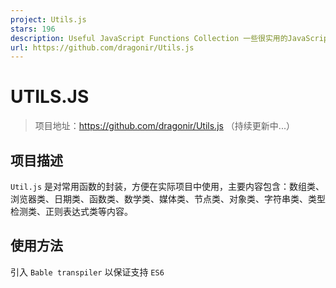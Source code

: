 ```yaml
---
project: Utils.js
stars: 196
description: Useful JavaScript Functions Collection 一些很实用的JavaScript函数封装集合
url: https://github.com/dragonir/Utils.js
---
```


UTILS.JS
========

> 项目地址：https://github.com/dragonir/Utils.js （持续更新中...）

**项目描述**
--------

`Util.js` 是对常用函数的封装，方便在实际项目中使用，主要内容包含：数组类、浏览器类、日期类、函数类、数学类、媒体类、节点类、对象类、字符串类、类型检测类、正则表达式类等内容。

**使用方法**
--------

引入 `Bable transpiler` 以保证支持 `ES6`

<script type\="javascript/text" src\="./browser.js"\></script\>

或引入压缩版

<script type\="javascript/text" src\="./browser.min.js"\></script\>

引入工具函数文件 `Utils.js`

<script type\="javascript/text" src\="./Utils.js"\></script\>

使用例子

_Example 1_: 通过调用 `isArray()` 方法来判断数值是否为数组

var arr \= \[\];
var obj \= {};
console.log(Util.isArray(arr));                   // true
console.log(Util.isArray(obj));                   // false

_Example 2_: 通过调用 `extendHex()` 方法将3位色值转换为6位色值

console.log(Util.extendHex("#03f"));              // #0033ff
console.log(Util.extendHex("05a"));               // #0055aa
console.log(Util.extendHex("#03c03c"));           // #03c03c

**项目目录**
--------

文件名

描述

Util.js

工具函数主文件

Util.min.js

工具函数压缩版

RegExp.js

正则表达式封装

RegExp.min.js

正则表达式封装压缩版

browser.js

ES6向后兼容

browser.min.js

ES6向后兼容

string-utils.js

字符串工具函数（待整合）

00\. 常用正则表达式示例-RegExp.html

正则表达式测试演示

01\. 常用工具函数示例-Util-数组类.html

数组类测试演示

02\. 常用工具函数示例-Util-浏览器类.html

浏览器类测试演示

03\. 常用工具函数示例-Util-日期类.html

日期类测试演示

04\. 常用工具函数示例-Util-函数类.html

函数类测试演示

05\. 常用工具函数示例-Util-数学类.html

数学类测试演示

06\. 常用工具函数示例-Util-媒体类.html

媒体类测试演示

07\. 常用工具函数示例-Util-节点类.html

设为首页

08\. 常用工具函数示例-Util-对象类.html

对象类测试演示

09\. 常用工具函数示例-Util-字符串.html

字符串测试演示

10\. 常用工具函数示例-Util-其他实用函数.html

其他实用函数测试演示

11\. 常用工具函数示例-Util-类型检测.html

类型检测

README.MD

项目描述文件

logo.png

项目图标

**参考资料**
--------

感谢原作者分享了大量有用的Javascript片段,我在其基础上将其封装为一个文件方便使用。

> 源项目：https://github.com/Chalarangelo/30-seconds-of-code

**内容目录**
--------

> 以下是项目具体内容以及详细注释，可通过查询找到自己需要的函数。

<a name\="table-of-contents" id\="table-of-contents"\></a\>

### **数组类**

-   `arrayMax`
-   `arrayMin`
-   `chunk`
-   `compact`
-   `countOccurrences`
-   `deepFlatten`
-   `difference`
-   `distinctValuesOfArray`
-   `dropElements`
-   `everyNth`
-   `filterNonUnique`
-   `flatten`
-   `flattenDepth`
-   `groupBy`
-   `head`
-   `initial`
-   `initializeArrayWithRange`
-   `initializeArrayWithValues`
-   `intersection`
-   `last`
-   `mapObject`
-   `nthElement`
-   `pick`
-   `pull`
-   `remove`
-   `sample`
-   `shuffle`
-   `similarity`
-   `symmetricDifference`
-   `tail`
-   `take`
-   `takeRight`
-   `union`
-   `without`
-   `zip`

### 浏览器

-   `bottomVisible`
-   `currentURL`
-   `elementIsVisibleInViewport`
-   `getScrollPosition`
-   `getURLParameters`
-   `redirect`
-   `scrollToTop`

### 时间

-   `getDaysDiffBetweenDates`
-   `JSONToDate`
-   `toEnglishDate`

### 函数

-   `chainAsync`
-   `compose`
-   `curry`
-   `functionName`
-   `pipe`
-   `promisify`
-   `runPromisesInSeries`
-   `sleep`

### 数学

-   `arrayAverage`
-   `arraySum`
-   `collatz`
-   `digitize`
-   `distance`
-   `factorial`
-   `fibonacci`
-   `gcd`
-   `hammingDistance`
-   `isDivisible`
-   `isEven`
-   `lcm`
-   `median`
-   `palindrome`
-   `percentile`
-   `powerset`
-   `randomIntegerInRange`
-   `randomNumberInRange`
-   `round`
-   `standardDeviation`

### 媒体

-   `speechSynthesis`

### 节点

-   `JSONToFile`
-   `readFileLines`

### 对象

-   `cleanObj`
-   `objectFromPairs`
-   `objectToPairs`
-   `shallowClone`
-   `truthCheckCollection`

### 字符串

-   `anagrams`
-   `capitalize`
-   `capitalizeEveryWord`
-   `escapeRegExp`
-   `fromCamelCase`
-   `reverseString`
-   `sortCharactersInString`
-   `toCamelCase`
-   `truncateString`

### 工具

-   `coalesce`
-   `coalesceFactory`
-   `extendHex`
-   `getType`
-   `hexToRGB`
-   `isArray`
-   `isBoolean`
-   `isFunction`
-   `isNumber`
-   `isString`
-   `isSymbol`
-   `RGBToHex`
-   `timeTaken`
-   `toOrdinalSuffix`
-   `UUIDGenerator`
-   `validateEmail`
-   `validateNumber`

数组
--

☝ 返回目录

### arrayMax

返回数组中的最大值。

将`Math.max()`与扩展运算符 (`...`) 结合使用以获取数组中的最大值。

const arrayMax \= arr \=> Math.max(...arr);
// arrayMax(\[10, 1, 5\]) -> 10

☝ 返回目录

### arrayMin

返回数组中的最小值。

将`Math.min()`与扩展运算符 (`...`) 结合使用以获取数组中的最小值。

const arrayMin \= arr \=> Math.min(...arr);
// arrayMin(\[10, 1, 5\]) -> 1

☝ 返回目录

### chunk

将数组块划分为指定大小的较小数组。

使用`Array.from()`创建新的数组, 这符合将生成的区块数。使用`Array.slice()`将新数组的每个元素映射到`size`长度的区块。如果原始数组不能均匀拆分, 则最终的块将包含剩余的元素。

const chunk \= (arr, size) \=>
Array.from({length: Math.ceil(arr.length / size)}, (v, i) \=> arr.slice(i \* size, i \* size + size));
// chunk(\[1,2,3,4,5\], 2) -> \[\[1,2\],\[3,4\],\[5\]\]

☝ 返回目录

### compact

从数组中移除 falsey 值。

使用`Array.filter()`筛选出 falsey 值 (`false`、`null`、`0`、`""`、`undefined`和`NaN`).

const compact \= (arr) \=> arr.filter(Boolean);
// compact(\[0, 1, false, 2, '', 3, 'a', 'e'\*23, NaN, 's', 34\]) -> \[ 1, 2, 3, 'a', 's', 34 \]

☝ 返回目录

### countOccurrences

计算数组中值的出现次数。

使用`Array.reduce()`在每次遇到数组中的特定值时递增计数器。

const countOccurrences \= (arr, value) \=> arr.reduce((a, v) \=> v \=== value ? a + 1 : a + 0, 0);
// countOccurrences(\[1,1,2,1,2,3\], 1) -> 3

☝ 返回目录

### deepFlatten

深拼合数组。

使用递归。使用`Array.concat()`与空数组 (`[]`) 和跨页运算符 (`...`) 来拼合数组。递归拼合作为数组的每个元素。

const deepFlatten \= arr \=> \[\].concat(...arr.map(v \=> Array.isArray(v) ? deepFlatten(v) : v));
// deepFlatten(\[1,\[2\],\[\[3\],4\],5\]) -> \[1,2,3,4,5\]

☝ 返回目录

### difference

返回两个数组之间的差异。

从`b`创建`Set`, 然后使用`Array.filter()` on 只保留`a` `b`中不包含的值.

const difference \= (a, b) \=> { const s \= new Set(b); return a.filter(x \=> !s.has(x)); };
// difference(\[1,2,3\], \[1,2,4\]) -> \[3\]

☝ 返回目录

### distinctValuesOfArray

返回数组的所有不同值。

使用 ES6 `Set`和`...rest`运算符丢弃所有重复的值。

const distinctValuesOfArray \= arr \=> \[...new Set(arr)\];
// distinctValuesOfArray(\[1,2,2,3,4,4,5\]) -> \[1,2,3,4,5\]

☝ 返回目录

### dropElements

移除数组中的元素, 直到传递的函数返回`true`。返回数组中的其余元素。 在数组中循环, 使用`Array.shift()`将数组的第一个元素除去, 直到函数的返回值为`true`。返回其余元素。

const dropElements \= (arr, func) \=> {
while (arr.length \> 0 && !func(arr\[0\])) arr.shift();
return arr;
};
// dropElements(\[1, 2, 3, 4\], n => n >= 3) -> \[3,4\]

☝ 返回目录

### everyNth

返回数组中的每个第 n 个元素。

使用`Array.filter()`创建一个包含给定数组的每个第 n 个元素的新数组。

const everyNth \= (arr, nth) \=> arr.filter((e, i) \=> i % nth \=== 0);
// everyNth(\[1,2,3,4,5,6\], 2) -> \[ 1, 3, 5 \]

☝ 返回目录

### filterNonUnique

筛选出数组中的非唯一值。

对于只包含唯一值的数组, 请使用`Array.filter()`。

const filterNonUnique \= arr \=> arr.filter(i \=> arr.indexOf(i) \=== arr.lastIndexOf(i));
// filterNonUnique(\[1,2,2,3,4,4,5\]) -> \[1,3,5\]

☝ 返回目录

### flatten

拼合数组。

使用`Array.reduce()`获取数组中的所有元素和`concat()`以拼合它们。

const flatten \= arr \=> arr.reduce((a, v) \=> a.concat(v), \[\]);
// flatten(\[1,\[2\],3,4\]) -> \[1,2,3,4\]

☝ 返回目录

### flattenDepth

将数组向上拼合到指定深度。

使用递归, 递减`depth`, 每层深度为1。使用`Array.reduce()`和`Array.concat()`来合并元素或数组。基本情况下, 对于等于`1`的`depth`停止递归。省略第二个元素,`depth`仅拼合到`1`的深度 (单个拼合)。

const flattenDepth \= (arr, depth \= 1) \=>
depth != 1 ? arr.reduce((a, v) \=> a.concat(Array.isArray(v) ? flattenDepth(v, depth \- 1) : v), \[\])
: arr.reduce((a, v) \=> a.concat(v), \[\]);
// flattenDepth(\[1,\[2\],\[\[\[3\],4\],5\]\], 2) -> \[1,2,\[3\],4,5\]

☝ 返回目录

### groupby

根据给定函数对数组元素进行分组。

使用`Array.map()`将数组的值映射到函数或属性名。使用`Array.reduce()`创建一个对象, 其中的键是从映射的结果生成的。

const groupBy \= (arr, func) \=>
arr.map(typeof func \=== 'function' ? func : val \=> val\[func\])
.reduce((acc, val, i) \=> { acc\[val\] \= (acc\[val\] || \[\]).concat(arr\[i\]); return acc; }, {});
// groupBy(\[6.1, 4.2, 6.3\], Math.floor) -> {4: \[4.2\], 6: \[6.1, 6.3\]}
// groupBy(\['one', 'two', 'three'\], 'length') -> {3: \['one', 'two'\], 5: \['three'\]}

☝ 返回目录

### head

返回列表的头。

使用`arr[0]`可返回传递的数组的第一个元素。

const head \= arr \=> arr\[0\];
// head(\[1,2,3\]) -> 1

☝ 返回目录

### initial

返回除最后一个数组之外的所有元素。

使用 "`arr.slice(0,-1)`" 返回数组的最后一个元素。

const initial \= arr \=> arr.slice(0, \-1);
// initial(\[1,2,3\]) -> \[1,2\]

☝ 返回目录

### initializeArrayWithRange

初始化包含指定范围内的数字的数组。

使用`Array(end-start)`创建所需长度的数组`Array.map()`以填充区域中所需的值。可以省略`start`以使用默认值`0`.

const initializeArrayWithRange \= (end, start \= 0) \=>
Array.from({ length: end \- start }).map((v, i) \=> i + start);
// initializeArrayWithRange(5) -> \[0,1,2,3,4\]

☝ 返回目录

### initializeArrayWithValues

初始化并填充具有指定值的数组。

使用`Array(n)`创建所需长度的数组,`fill(v)`以填充所需的值。可以省略`value`以使用默认值`0`.

const initializeArrayWithValues \= (n, value \= 0) \=> Array(n).fill(value);
// initializeArrayWithValues(5, 2) -> \[2,2,2,2,2\]

☝ 返回目录

### intersection

返回两个数组中存在的元素的列表。

从`b`创建`Set`, 然后使用`Array.filter()`on `a`只保留`b`中包含的值.

const intersection \= (a, b) \=> { const s \= new Set(b); return a.filter(x \=> s.has(x)); };
// intersection(\[1,2,3\], \[4,3,2\]) -> \[2,3\]

☝ 返回目录

### last

返回数组中的最后一个元素。

使用`arr.length - 1`可计算给定数组的最后一个元素的索引并返回它。

const last \= arr \=> arr\[arr.length \- 1\];
// last(\[1,2,3\]) -> 3

☝ 返回目录

### mapObject

使用函数将数组的值映射到对象, 其中键值对由原始值作为键和映射值组成。

使用匿名内部函数范围来声明未定义的内存空间, 使用闭包来存储返回值。使用新的`Array`可将该数组与函数的映射放在其数据集上, 而逗号运算符返回第二个步骤, 而不需要从一个上下文移动到另一个环境 (由于关闭和操作顺序)。

const mapObject \= (arr, fn) \=> 
(a \=> (a \= \[arr, arr.map(fn)\], a\[0\].reduce( (acc,val,ind) \=> (acc\[val\] \= a\[1\]\[ind\], acc), {}) )) ( );
/\*
const squareIt = arr => mapObject(arr, a => a\*a)
squareIt(\[1,2,3\]) // { 1: 1, 2: 4, 3: 9 }
\*/

☝ 返回目录

### nthElement

返回数组的第 n 个元素。

使用`Array.slice()`可获取包含第 n 个元素的数组。如果索引超出界限, 则返回`[]`。省略第二个参数`n`, 以获取数组的第一个元素。

const nthElement \= (arr, n\=0) \=> (n\>0? arr.slice(n,n+1) : arr.slice(n))\[0\];
// nthElement(\['a','b','c'\],1) -> 'b'
// nthElement(\['a','b','b'\],-3) -> 'a'

☝ 返回目录

### pick

从对象中选取对应于给定键的键值对。

使用`Array.reduce()`将筛选/选取的密钥转换回具有相应键值对的对象 (如果在 obj 中存在该键)。

const pick \= (obj, arr) \=>
arr.reduce((acc, curr) \=> (curr in obj && (acc\[curr\] \= obj\[curr\]), acc), {});
// pick({ 'a': 1, 'b': '2', 'c': 3 }, \['a', 'c'\]) -> { 'a': 1, 'c': 3 }

☝ 返回目录

### pull

对原始数组进行变异, 以筛选出指定的值。

使用`Array.filter()`和`Array.includes()`来拉出不需要的值。使用`Array.length = 0`可将传入的数组中的长度重置为零, 并将其设置为`Array.push()`, 以便仅使用所提取的值填充它。

const pull \= (arr, ...args) \=> {
let pulled \= arr.filter((v, i) \=> !args.includes(v));
arr.length \= 0; pulled.forEach(v \=> arr.push(v));
};
// let myArray = \['a', 'b', 'c', 'a', 'b', 'c'\];
// pull(myArray, 'a', 'c');
// console.log(myArray) -> \[ 'b', 'b' \]

☝ 返回目录

### remove

从数组中移除给定函数返回`false`的元素. 使用`Array.filter()`查找返回 truthy 值的数组元素和`Array.reduce()`以使用`Array.splice()`删除元素。使用三参数 (`func` `value, index, array`调用函数).

const remove \= (arr, func) \=>
Array.isArray(arr) ? arr.filter(func).reduce((acc, val) \=> {
arr.splice(arr.indexOf(val), 1); return acc.concat(val);
}, \[\])
: \[\];
// remove(\[1, 2, 3, 4\], n => n % 2 == 0) -> \[2, 4\]

☝ 返回目录

### sample

返回数组中的随机元素。

使用`Math.random()`生成一个随机数, 将它与`length`相乘, 并使用数学将其舍入到最接近的整数`Math.floor()`。此方法也适用于字符串。

const sample \= arr \=> arr\[Math.floor(Math.random() \* arr.length)\];
// sample(\[3, 7, 9, 11\]) -> 9

☝ 返回目录

### shuffle

随机数组值的顺序。

使用`Array.sort()`可在比较器中使用`Math.random()`重新排序元素。

const shuffle \= arr \=> arr.sort(() \=> Math.random() \- 0.5);
// shuffle(\[1,2,3\]) -> \[2,3,1\]

☝ 返回目录

### similarity

返回两个数组中都显示的元素的数组。

使用`filter()`可删除不属于`values`的值, 使用`includes()`确定.

const similarity \= (arr, values) \=> arr.filter(v \=> values.includes(v));
// similarity(\[1,2,3\], \[1,2,4\]) -> \[1,2\]

☝ 返回目录

### symmetricDifference

返回两个数组之间的对称差。

从每个数组创建一个`Set`, 然后对它们中的每一个都使用`Array.filter()`, 以便只保留其他值中不包含的数值。

const symmetricDifference \= (a, b) \=> {
const sA \= new Set(a), sB \= new Set(b);
return \[...a.filter(x \=> !sB.has(x)), ...b.filter(x \=> !sA.has(x))\];
}
// symmetricDifference(\[1,2,3\], \[1,2,4\]) -> \[3,4\]

☝ 返回目录

### tail

返回数组中的所有元素, 除第一个。

如果数组的`length`大于`1`, 则返回`arr.slice(1)`, 否则返回整个数组。

const tail \= arr \=> arr.length \> 1 ? arr.slice(1) : arr;
// tail(\[1,2,3\]) -> \[2,3\]
// tail(\[1\]) -> \[1\]

☝ 返回目录

### take

返回一个数组, 其中 n 个元素从开始处移除。

使用`Array.slice()`创建数组的切片, 其中包含从开始处取出的`n`元素。

const take \= (arr, n \= 1) \=> arr.slice(0, n);
// take(\[1, 2, 3\], 5) -> \[1, 2, 3\]
// take(\[1, 2, 3\], 0) -> \[\]

☝ 返回目录

### takeRight

返回一个数组, 其中 n 个元素从末尾移除。

使用`Array.slice()`创建数组的切片, 其中包含从末尾取出的`n`元素。

const takeRight \= (arr, n \= 1) \=> arr.slice(arr.length \- n, arr.length);
// takeRight(\[1, 2, 3\], 2) -> \[ 2, 3 \]
// takeRight(\[1, 2, 3\]) -> \[3\]

☝ 返回目录

### union

返回在两个数组中的任意一个中存在的每个元素。

创建一个`Set`, 其中包含`a`和`b`的所有值, 并将其转换为数组。

const union \= (a, b) \=> Array.from(new Set(\[...a, ...b\]));
// union(\[1,2,3\], \[4,3,2\]) -> \[1,2,3,4\]

☝ 返回目录

### without

筛选出数组中具有指定值之一的元素。

使用`Array.filter()`创建不包括的数组 (使用`!Array.includes()`) 所有给定值。

const without \= (arr, ...args) \=> arr.filter(v \=> !args.includes(v));
// without(\[2, 1, 2, 3\], 1, 2) -> \[3\]

☝ 返回目录

### zip

创建基于原始数组中的位置分组的元素数组。

使用`Math.max.apply()`获取参数中最长的数组。创建一个以该长度为返回值的数组, 并使用 map 函数创建一个分组元素的数组`Array.from()`如果参数数组的长度不同, 则在未找到任何值的情况下使用`undefined`。

const zip \= (...arrays) \=> {
const maxLength \= Math.max(...arrays.map(x \=> x.length));
return Array.from({length: maxLength}).map((\_, i) \=> {
return Array.from({length: arrays.length}, (\_, k) \=> arrays\[k\]\[i\]);
})
}
//zip(\['a', 'b'\], \[1, 2\], \[true, false\]); -> \[\['a', 1, true\], \['b', 2, false\]\]
//zip(\['a'\], \[1, 2\], \[true, false\]); -> \[\['a', 1, true\], \[undefined, 2, false\]\]

浏览器
---

☝ 返回目录

### bottomVisible

如果页的底部可见, 则返回`true`, 否则为`false`。

使用`scrollY`、`scrollHeight`和`clientHeight`来确定页面底部是否可见。

const bottomVisible \= () \=>
document.documentElement.clientHeight + window.scrollY \>= document.documentElement.scrollHeight || document.documentElement.clientHeight;
// bottomVisible() -> true

☝ 返回目录

### currentURL

返回当前 URL。

使用`window.location.href`获取当前 URL。

const currentURL \= () \=> window.location.href;
// currentUrl() -> 'https://google.com'

☝ 返回目录

### elementIsVisibleInViewport

如果指定的元素在视区中可见, 则返回`true`, 否则为`false`。

使用`Element.getBoundingClientRect()`和`window.inner(Width|Height)`值以确定给定元素在视区中是否可见。省略第二个参数以确定该元素是否完全可见, 或指定`true`以确定它是否部分可见。

const elementIsVisibleInViewport \= (el, partiallyVisible \= false) \=> {
const { top, left, bottom, right } \= el.getBoundingClientRect();
return partiallyVisible
? ((top \> 0 && top < innerHeight) || (bottom \> 0 && bottom < innerHeight)) &&
((left \> 0 && left < innerWidth) || (right \> 0 && right < innerWidth))
: top \>= 0 && left \>= 0 && bottom <= innerHeight && right <= innerWidth;
};
// e.g. 100x100 viewport and a 10x10px element at position {top: -1, left: 0, bottom: 9, right: 10}
// elementIsVisibleInViewport(el) -> false (not fully visible)
// elementIsVisibleInViewport(el, true) -> true (partially visible)

☝ 返回目录

### getScrollPosition

返回当前页的滚动位置。

如果已定义, 则使用`pageXOffset`和`pageYOffset`, 否则`scrollLeft`和`scrollTop`。可以省略`el`以使用`window`的默认值.

const getScrollPosition \= (el \= window) \=>
({x: (el.pageXOffset !== undefined) ? el.pageXOffset : el.scrollLeft,
y: (el.pageYOffset !== undefined) ? el.pageYOffset : el.scrollTop});
// getScrollPosition() -> {x: 0, y: 200}

☝ 返回目录

### getURLParameters

返回一个包含当前 URL 参数的对象。

使用`match()`与适当的正则表达式来获取所有键值对,`Array.reduce()`可将它们映射并合并到单个对象中。将`location.search`作为要应用于当前`url`的参数传递.

const getURLParameters \= url \=>
url.match(/(\[^?=&\]+)(=(\[^&\]\*))/g).reduce(
(a, v) \=> (a\[v.slice(0, v.indexOf('='))\] \= v.slice(v.indexOf('=') + 1), a), {}
);
// getURLParameters('http://url.com/page?name=Adam&surname=Smith') -> {name: 'Adam', surname: 'Smith'}

☝ 返回目录

### redirect

重定向到指定的 URL。

使用`window.location.href`或`window.location.replace()`重定向到`url`。传递第二个参数以模拟链接单击 (`true`\-默认值) 或 HTTP 重定向 (`false`).

const redirect \= (url, asLink \= true) \=>
asLink ? window.location.href \= url : window.location.replace(url);
// redirect('https://google.com')

☝ 返回目录

### scrollToTop

平滑滚动到页面顶部。

使用`document.documentElement.scrollTop`或`document.body.scrollTop`从顶部获取距离。从顶部的距离的一小部分滚动。使用`window.requestAnimationFrame()`对滚动进行动画处理。

const scrollToTop \= () \=> {
const c \= document.documentElement.scrollTop || document.body.scrollTop;
if (c \> 0) {
window.requestAnimationFrame(scrollToTop);
window.scrollTo(0, c \- c / 8);
}
};
// scrollToTop()

日期
--

☝ 返回目录

### getDaysDiffBetweenDates

返回两个日期之间的差异 (以天为值)。

计算`Date`对象之间的差异 (以天为)。

const getDaysDiffBetweenDates \= (dateInitial, dateFinal) \=> (dateFinal \- dateInitial) / (1000 \* 3600 \* 24);
// getDaysDiffBetweenDates(new Date("2017-12-13"), new Date("2017-12-22")) -> 9

☝ 返回目录

### JSONToDate

将 JSON 对象转换为日期。

使用`Date()`, 将 JSON 格式的日期转换为可读格式 (`dd/mm/yyyy`日)).

const JSONToDate \= arr \=> {
const dt \= new Date(parseInt(arr.toString().substr(6)));
return \`${ dt.getDate() }/${ dt.getMonth() + 1 }/${ dt.getFullYear() }\`
};
// JSONToDate(/Date(1489525200000)/) -> "14/3/2017"

☝ 返回目录

### toEnglishDate

将日期从美国格式转换为英文格式。

使用`Date.toISOString()`、`split('T')`和`replace()`将日期从美式格式转换为英文格式。如果传递的时间不能转换为日期, 则抛出错误。

const toEnglishDate  \= (time) \=>
{try{return new Date(time).toISOString().split('T')\[0\].replace(/\-/g, '/')}catch(e){return}};
// toEnglishDate('09/21/2010') -> '21/09/2010'

函数类
---

☝ 返回目录

### chainAsync

链异步函数。

循环遍历包含异步事件的函数数组, 当每个异步事件完成时调用`next`。

const chainAsync \= fns \=> { let curr \= 0; const next \= () \=> fns\[curr++\](next); next(); };
/\*
chainAsync(\[
  next => { console.log('0 seconds'); setTimeout(next, 1000); },
  next => { console.log('1 second');  setTimeout(next, 1000); },
  next => { console.log('2 seconds'); }
\])
\*/

☝ 返回目录

### compose

执行从右向左的函数组合。

使用`Array.reduce()`执行从右向左的函数组合。最后一个 (最右边) 的函数可以接受一个或多个参数;其余的函数必须是一元的。

const compose \= (...fns) \=> fns.reduce((f, g) \=> (...args) \=> f(g(...args)));
/\*
const add5 = x => x + 5
const multiply = (x, y) => x \* y
const multiplyAndAdd5 = compose(add5, multiply)
multiplyAndAdd5(5, 2) -> 15
\*/

☝ 返回目录

### curry

Curries a function.

使用递归。如果提供的参数 (变量) 的数量足够, 请调用传递的函数`args` `f`。否则, 返回需要其余参数的扩充函数`f`。如果你想咖喱一个函数, 接受可变数目的参数 (如`Math.min()`), 可以选择将参数的个数传递到第二个参数`arity`(可变函数).

const curry \= (fn, arity \= fn.length, ...args) \=>
arity <= args.length
? fn(...args)
: curry.bind(null, fn, arity, ...args);
// curry(Math.pow)(2)(10) -> 1024
// curry(Math.min, 3)(10)(50)(2) -> 2

☝ 返回目录

### functionName

记录函数的名称。

使用`console.debug()`和传递的方法的`name`属性将方法的名称记录到控制台的`debug`通道中。

const functionName \= fn \=> (console.debug(fn.name), fn);
// functionName(Math.max) -> max (logged in debug channel of console)

☝ 返回目录

### pipe

执行从左向右的函数组合。

使用`Array.reduce()`与扩展运算符 (`...`) 执行从左向右的函数组合。第一个 (最左边的) 函数可以接受一个或多个参数;其余的函数必须是一元的。

const pipeFunctions \= (...fns) \=> fns.reduce((f, g) \=> (...args) \=> g(f(...args)));
/\*
const add5 = x => x + 5
const multiply = (x, y) => x \* y
const multiplyAndAdd5 = pipeFunctions(multiply, add5)
multiplyAndAdd5(5, 2) -> 15
\*/

☝ 返回目录

### promisify

转换异步函数以返回一个承诺。

使用讨好返回一个返回调用原始函数的`Promise`的函数。使用`...rest`运算符传入所有参数。 _在节点 8 + 中, 可以使用 `util.promisify`_

const promisify \= func \=>
(...args) \=>
new Promise((resolve, reject) \=>
func(...args, (err, result) \=>
err ? reject(err) : resolve(result))
);
// const delay = promisify((d, cb) => setTimeout(cb, d))
// delay(2000).then(() => console.log('Hi!')) -> Promise resolves after 2s

☝ 返回目录

### runPromisesInSeries

运行一系列的承诺系列。

使用`Array.reduce()`创建一个承诺链, 每个承诺在解决时返回下一个承诺。

const runPromisesInSeries \= ps \=> ps.reduce((p, next) \=> p.then(next), Promise.resolve());
// const delay = (d) => new Promise(r => setTimeout(r, d))
// runPromisesInSeries(\[() => delay(1000), () => delay(2000)\]) -> executes each promise sequentially, taking a total of 3 seconds to complete

☝ 返回目录

### sleep

延迟异步函数的执行。

延迟执行`async`函数的一部分, 将其放入休眠状态, 返回`Promise`.

const sleep \= ms \=> new Promise(resolve \=> setTimeout(resolve, ms));
/\*
async function sleepyWork() {
  console.log('I\\'m going to sleep for 1 second.');
  await sleep(1000);
  console.log('I woke up after 1 second.');
}
\*/

数学
--

☝ 返回目录

### arrayAverage

返回数字数组的平均值。

使用`Array.reduce()`将每个值添加到累加器中, 并以`0`的值初始化, 除以数组的`length`。

const arrayAverage \= arr \=> arr.reduce((acc, val) \=> acc + val, 0) / arr.length;
// arrayAverage(\[1,2,3\]) -> 2

☝ 返回目录

### arraySum

返回一个数字数组的总和。

使用`Array.reduce()`将每个值添加到累加器中, 并以`0`值初始化.

const arraySum \= arr \=> arr.reduce((acc, val) \=> acc + val, 0);
// arraySum(\[1,2,3,4\]) -> 10

☝ 返回目录

### collatz

应用 Collatz 算法。

如果`n`是偶数, 则返回`n/2`。否则返回`3n+1`.

const collatz \= n \=> (n % 2 \== 0) ? (n / 2) : (3 \* n + 1);
// collatz(8) --> 4
// collatz(5) --> 16

☝ 返回目录

### collatz

将数字转换为数字数组。

将数字转换为字符串, 在 ES6 (`[...string]`) 中使用扩展运算符生成数组。使用`Array.map()`和`parseInt()`将每个值转换为整数。

const digitize \= n \=> \[...''+n\].map(i \=> parseInt(i));
// digitize(2334) -> \[2, 3, 3, 4\]

☝ 返回目录

### digitize

返回两点之间的距离。

使用`Math.hypot()`计算两个点之间的欧氏距离。

const distance \= (x0, y0, x1, y1) \=> Math.hypot(x1 \- x0, y1 \- y0);
// distance(1,1, 2,3) -> 2.23606797749979

☝ 返回目录

### distance

计算数字的阶乘。

使用递归。如果`n`小于或等于`1`, 则返回`1`。否则, 返回`n`的乘积和`n - 1`的阶乘。如果`n`为负数, 则引发异常。

const factorial \= n \=>
n < 0 ? (() \=> { throw new TypeError('Negative numbers are not allowed!') })()
: n <= 1 ? 1 : n \* factorial(n \- 1);
// factorial(6) -> 720

☝ 返回目录

### fibonacci

生成一个数组, 包含斐波那契数列, 直到第 n 个项。

创建一个指定长度的空数组, 初始化前两个值 (`0`和`1`)。使用`Array.reduce()`可将值添加到数组中, 方法是使用前两个值的总和, 但前两个数值除外。

const fibonacci \= n \=>
Array(n).fill(0).reduce((acc, val, i) \=> acc.concat(i \> 1 ? acc\[i \- 1\] + acc\[i \- 2\] : i), \[\]);
// fibonacci(5) -> \[0,1,1,2,3\]

☝ 返回目录

### gcd

计算两个数字之间最大的公共除数。

使用递归。基本情况是当`y`等于`0`时。在这种情况下, 返回`x`。否则, 返回`y`的 GCD 和除法的其余部分`x/y`.

const gcd \= (x, y) \=> !y ? x : gcd(y, x % y);
// gcd (8, 36) -> 4

☝ 返回目录

### hammingDistance

计算两个值之间的汉明距离。

使用 XOR 运算符 (`^`) 可查找两个数字之间的位差, 使用`toString(2)`转换为二进制字符串。使用`match(/1/g)`计算并返回字符串中`1`的数目。.

const hammingDistance \= (num1, num2) \=>
((num1 ^ num2).toString(2).match(/1/g) || '').length;
// hammingDistance(2,3) -> 1

☝ 返回目录

### isDivisible

检查第一个数值参数是否可被另一个数字变量整除。

使用模数运算符 (`%`) 检查余数是否等于`0`.

const isDivisible \= (dividend, divisor) \=> dividend % divisor \=== 0;
// isDivisible(6,3) -> true

☝ 返回目录

### iseven

如果给定的数字为偶数, 则返回`true`, 否则为`false`。

检查一个数字是奇数还是使用模数 (`%`) 运算符。如果数字为偶数, 则返回`true`, 如果数字为奇数, 则为`false`。

const isEven \= num \=> num % 2 \=== 0;
// isEven(3) -> false

☝ 返回目录

### lcm

返回两个数字中最不常见的倍数。

使用最大的公共除数 (GCD) 公式和`Math.abs()`来确定最不常见的倍数。GCD 公式使用递归。

const lcm \= (x,y) \=> {
const gcd \= (x, y) \=> !y ? x : gcd(y, x % y);
return Math.abs(x\*y)/(gcd(x,y));
};
// lcm(12,7) -> 84

☝ 返回目录

### median

返回数字数组的中间值。

找到数组的中间, 使用`Array.sort()`来对值进行排序。如果`length`为奇数, 则返回中点的数字, 否则为两个中间数的平均值。

const median \= arr \=> {
const mid \= Math.floor(arr.length / 2), nums \= arr.sort((a, b) \=> a \- b);
return arr.length % 2 !== 0 ? nums\[mid\] : (nums\[mid \- 1\] + nums\[mid\]) / 2;
};
// median(\[5,6,50,1,-5\]) -> 5
// median(\[0,10,-2,7\]) -> 3.5

☝ 返回目录

### palindrome

如果给定字符串为回文, 则返回`true`, 否则为`false`。

转换字符串`toLowerCase()`并使用`replace()`从其中删除非字母数字字符。然后,`split('')`到各个字符,`reverse()`,`join('')`, 并将其与原始的、不可逆转的字符串进行比较, 然后将其转换为`tolowerCase()`.

const palindrome \= str \=> {
const s \= str.toLowerCase().replace(/\[\\W\_\]/g,'');
return s \=== s.split('').reverse().join('');
}
// palindrome('taco cat') -> true

☝ 返回目录

### percentile

使用百分比公式计算给定数组中有多少个数小于或等于给定值。

使用`Array.reduce()`计算值的下面有多少, 有多少个数是相同的值, 并应用百分比公式。

const percentile \= (arr, val) \=>
100 \* arr.reduce((acc,v) \=> acc + (v < val ? 1 : 0) + (v \=== val ? 0.5 : 0), 0) / arr.length;
// percentile(\[1,2,3,4,5,6,7,8,9,10\], 6) -> 55

☝ 返回目录

### powerset

返回给定数组的真子集。

使用`Array.reduce()`与`Array.map()`组合, 以循环访问元素并将其合并到包含所有组合的数组中。

const powerset \= arr \=>
arr.reduce((a, v) \=> a.concat(a.map(r \=> \[v\].concat(r))), \[\[\]\]);
// powerset(\[1,2\]) -> \[\[\], \[1\], \[2\], \[2,1\]\]

☝ 返回目录

### randomIntegerInRange

返回指定范围内的随机整数。

使用`Math.random()`生成一个随机数并将其映射到所需的范围, 使用`Math.floor()`使其成为整数。

const randomIntegerInRange \= (min, max) \=> Math.floor(Math.random() \* (max \- min + 1)) + min;
// randomIntegerInRange(0, 5) -> 2

☝ 返回目录

### randomNumberInRange

返回指定范围内的随机数。

使用`Math.random()`生成随机值, 并使用乘法将其映射到所需的范围。

const randomNumberInRange \= (min, max) \=> Math.random() \* (max \- min) + min;
// randomNumberInRange(2,10) -> 6.0211363285087005

☝ 返回目录

### round

将数字四舍五入到指定的位数。

使用`Math.round()`和模板文本将数字舍入到指定的位数。省略第二个参数,`decimals`舍入为整数。

const round \= (n, decimals\=0) \=> Number(\`${Math.round(\`${n}e${decimals}\`)}e-${decimals}\`);
// round(1.005, 2) -> 1.01

☝ 返回目录

### standardDeviation

返回数字数组的标准偏差。

使用`Array.reduce()`计算值的平均值、方差和方差的总和, 值的方差, 然后确定标准偏差。可以省略第二个参数以获取样本标准偏差, 或将其设置为`true`以获取总体标准偏差。

const standardDeviation \= (arr, usePopulation \= false) \=> {
const mean \= arr.reduce((acc, val) \=> acc + val, 0) / arr.length;
return Math.sqrt(
arr.reduce((acc, val) \=> acc.concat(Math.pow(val \- mean, 2)), \[\])
.reduce((acc, val) \=> acc + val, 0) / (arr.length \- (usePopulation ? 0 : 1))
);
};
// standardDeviation(\[10,2,38,23,38,23,21\]) -> 13.284434142114991 (sample)
// standardDeviation(\[10,2,38,23,38,23,21\], true) -> 12.29899614287479 (population)

媒体
--

☝ 返回目录

### speechSynthesis

执行语音合成 (实验)。

使用`SpeechSynthesisUtterance.voice`和`window.speechSynthesis.getVoices()`将邮件转换为语音。使用`window.speechSynthesis.speak()`播放该消息。了解有关Web 语音 API 的 SpeechSynthesisUtterance 接口的详细信息.

const speechSynthesis \= message \=> {
const msg \= new SpeechSynthesisUtterance(message);
msg.voice \= window.speechSynthesis.getVoices()\[0\];
window.speechSynthesis.speak(msg);
};
// speechSynthesis('Hello, World') -> plays the message

节点
--

☝ 返回目录

### JSONToFile

将 JSON 对象写入文件。

使用`fs.writeFile()`、模板文本和`JSON.stringify()`将`json`对象写入`.json`文件。

const fs \= require('fs');
const JSONToFile \= (obj, filename) \=> fs.writeFile(\`${filename}.json\`, JSON.stringify(obj, null, 2))
// JSONToFile({test: "is passed"}, 'testJsonFile') -> writes the object to 'testJsonFile.json'

☝ 返回目录

### readFileLines

返回指定文件中的行的数组。

在`fs`节点包中使用`readFileSync`函数可以从文件创建`Buffer`。使用`toString(encoding)`函数将缓冲区转换为字符串。通过`split`ing 文件内容行从文件内容创建数组 (每个`\n`).

const fs \= require('fs');
const readFileLines \= filename \=> fs.readFileSync(filename).toString('UTF8').split('\\n');
/\*
contents of test.txt :
  line1
  line2
  line3
  \_\_\_\_\_\_\_\_\_\_\_\_\_\_\_\_\_\_\_\_\_\_\_\_\_\_\_
let arr = readFileLines('test.txt')
console.log(arr) // -> \['line1', 'line2', 'line3'\]
\*/

对象
--

☝ 返回目录

### cleanObj

移除从 JSON 对象指定的属性之外的任何特性。

使用`Object.keys()`方法可以遍历给定的 json 对象并删除在给定数组中不是`include`d 的键。另外, 如果给它一个特殊的键 (`childIndicator`), 它将在里面深入搜索, 并将函数应用于内部对象。

const cleanObj \= (obj, keysToKeep \= \[\], childIndicator) \=> {
Object.keys(obj).forEach(key \=> {
if (key \=== childIndicator) {
cleanObj(obj\[key\], keysToKeep, childIndicator);
} else if (!keysToKeep.includes(key)) {
delete obj\[key\];
}
})
}
/\*
  const testObj = {a: 1, b: 2, children: {a: 1, b: 2}}
  cleanObj(testObj, \["a"\],"children")
  console.log(testObj)// { a: 1, children : { a: 1}}
\*/

☝ 返回目录

### objectFromPairs

从给定的键值对创建对象。

使用`Array.reduce()`创建和组合键值对。

const objectFromPairs \= arr \=> arr.reduce((a, v) \=> (a\[v\[0\]\] \= v\[1\], a), {});
// objectFromPairs(\[\['a',1\],\['b',2\]\]) -> {a: 1, b: 2}

☝ 返回目录

### objectToPairs

从对象创建键值对数组的数组。

使用`Object.keys()`和`Array.map()`循环访问对象的键并生成具有键值对的数组。

const objectToPairs \= obj \=> Object.keys(obj).map(k \=> \[k, obj\[k\]\]);
// objectToPairs({a: 1, b: 2}) -> \[\['a',1\],\['b',2\]\])

☝ 返回目录

### shallowClone

创建对象的浅表克隆。

使用`Object.assign()`和一个空对象 (`{}`) 创建原始的浅克隆。

const shallowClone \= obj \=> Object.assign({}, obj);
/\*
const a = { x: true, y: 1 };
const b = shallowClone(a);
a === b -> false
\*/

☝ 返回目录

### truthCheckCollection

检查谓词 (第二个参数) 是否 truthy 集合的所有元素 (第一个参数)。

使用`Array.every()`检查每个传递的对象是否具有指定的属性, 以及是否返回 truthy 值。

truthCheckCollection \= (collection, pre) \=> (collection.every(obj \=> obj\[pre\]));
// truthCheckCollection(\[{"user": "Tinky-Winky", "sex": "male"}, {"user": "Dipsy", "sex": "male"}\], "sex") -> true

字符串
---

☝ 返回目录

### anagrams

生成字符串的所有字谜 (包含重复项)。

使用递归。对于给定字符串中的每个字母, 为其其余字母创建所有部分字谜。使用`Array.map()`将字母与每个部分变位词组合在一起, 然后将`Array.reduce()`组合在一个数组中的所有字谜。基本情况为字符串`length`等于`2`或`1`.

const anagrams \= str \=> {
if (str.length <= 2) return str.length \=== 2 ? \[str, str\[1\] + str\[0\]\] : \[str\];
return str.split('').reduce((acc, letter, i) \=>
acc.concat(anagrams(str.slice(0, i) + str.slice(i + 1)).map(val \=> letter + val)), \[\]);
};
// anagrams('abc') -> \['abc','acb','bac','bca','cab','cba'\]

☝ 返回目录

### Capitalize

将字符串的第一个字母大写。

使用 destructuring 和`toUpperCase()`可将第一个字母、`...rest`用于获取第一个字母之后的字符数组, 然后是`Array.join('')`以使其成为字符串。省略`lowerRest`参数以保持字符串的其余部分不变, 或将其设置为`true`以转换为小写。

const capitalize \= (\[first,...rest\], lowerRest \= false) \=>
first.toUpperCase() + (lowerRest ? rest.join('').toLowerCase() : rest.join(''));
// capitalize('myName') -> 'MyName'
// capitalize('myName', true) -> 'Myname'

☝ 返回目录

### capitalizeEveryWord

将字符串中每个单词的首字母大写。

使用`replace()`匹配每个单词和`toUpperCase()`的第一个字符以将其大写。

const capitalizeEveryWord \= str \=> str.replace(/\\b\[a-z\]/g, char \=> char.toUpperCase());
// capitalizeEveryWord('hello world!') -> 'Hello World!'

☝ 返回目录

### escapeRegExp

转义要在正则表达式中使用的字符串。

使用`replace()`可转义特殊字符。

const escapeRegExp \= str \=> str.replace(/\[.\*+?^${}()|\[\\\]\\\\\]/g, '\\\\$&');
// escapeRegExp('(test)') -> \\\\(test\\\\)

☝ 返回目录

### fromCamelCase

从匹配转换字符串。

使用`replace()`可删除下划线、连字符和空格, 并将单词转换为匹配。省略第二个参数以使用默认分隔符`_`.

const fromCamelCase \= (str, separator \= '\_') \=>
str.replace(/(\[a-z\\d\])(\[A-Z\])/g, '$1' + separator + '$2')
.replace(/(\[A-Z\]+)(\[A-Z\]\[a-z\\d\]+)/g, '$1' + separator + '$2').toLowerCase();
// fromCamelCase('someDatabaseFieldName', ' ') -> 'some database field name'
// fromCamelCase('someLabelThatNeedsToBeCamelized', '-') -> 'some-label-that-needs-to-be-camelized'
// fromCamelCase('someJavascriptProperty', '\_') -> 'some\_javascript\_property'

☝ 返回目录

### reverseString

反转字符串。

使用数组 destructuring 和`Array.reverse()`可反转字符串中字符的顺序。使用`join('')`组合字符以获取字符串.

const reverseString \= str \=> \[...str\].reverse().join('');
// reverseString('foobar') -> 'raboof'

☝ 返回目录

### sortCharactersInString

按字母顺序对字符串中的字符进行排序。

使用`split('')`、`Array.sort()`利用`localeCompare()`重新组合使用`join('')`.

const sortCharactersInString \= str \=>
str.split('').sort((a, b) \=> a.localeCompare(b)).join('');
// sortCharactersInString('cabbage') -> 'aabbceg'

☝ 返回目录

### toCamelCase

将字符串转换为匹配。

使用`replace()`可删除下划线、连字符和空格, 并将单词转换为匹配。

const toCamelCase \= str \=>
str.replace(/^(\[A-Z\])|\[\\s-\_\]+(\\w)/g, (match, p1, p2, offset) \=>  p2 ? p2.toUpperCase() : p1.toLowerCase());
// toCamelCase("some\_database\_field\_name") -> 'someDatabaseFieldName'
// toCamelCase("Some label that needs to be camelized") -> 'someLabelThatNeedsToBeCamelized'
// toCamelCase("some-javascript-property") -> 'someJavascriptProperty'
// toCamelCase("some-mixed\_string with spaces\_underscores-and-hyphens") -> 'someMixedStringWithSpacesUnderscoresAndHyphens'

☝ 返回目录

### truncateString

将字符串截断为指定长度。

确定字符串的`length`是否大于`num`。将截断的字符串返回到所需的长度, 并将`...`追加到末尾或原始字符串。

const truncateString \= (str, num) \=>
str.length \> num ? str.slice(0, num \> 3 ? num \- 3 : num) + '...' : str;
// truncateString('boomerang', 7) -> 'boom...'

实用
--

☝ 返回目录

### coalesce

返回第一个非空/未定义参数。

使用`Array.find()`返回第一个非`null`/`undefined`的参数。

const coalesce \= (...args) \=> args.find(\_ \=> !\[undefined, null\].includes(\_))
// coalesce(null,undefined,"",NaN, "Waldo") -> ""

☝ 返回目录

### coalesceFactory

返回自定义的联合函数, 返回从提供的参数验证函数返回`true`的第一个参数。

使用`Array.find()`返回从提供的参数验证函数返回`true`的第一个参数。

const coalesceFactory \= valid \=> (...args) \=> args.find(valid);
// const customCoalesce = coalesceFactory(\_ => !\[null, undefined, "", NaN\].includes(\_))
// customCoalesce(undefined, null, NaN, "", "Waldo") //-> "Waldo"

☝ 返回目录

### extendHex

将3位色码扩展为6位色码。

使用`Array.map()`、`split()`和`Array.join()`来加入映射数组, 将3位的 RGB notated 十六进制 color-code 转换为6位数字形式。`Array.slice()`用于从字符串启动中删除`#`, 因为它添加了一次。

const extendHex \= shortHex \=>
'#' + shortHex.slice(shortHex.startsWith('#') ? 1 : 0).split('').map(x \=> x+x).join('')
// extendHex('#03f') -> '#0033ff'
// extendHex('05a') -> '#0055aa'

☝ 返回目录

### gettype

返回值的本机类型。

如果值未定义或为 null, 则返回小写的构造函数名称、"未定义" 或 "null"

const getType \= v \=>
v \=== undefined ? 'undefined' : v \=== null ? 'null' : v.constructor.name.toLowerCase();
// getType(new Set(\[1,2,3\])) -> "set"

☝ 返回目录

### hexToRGB

将 colorcode 转换为`rgb()`字符串。

使用按位右运算符和掩码位与`&`(and) 运算符将十六进制颜色代码 (前缀为`#`) 转换为具有 RGB 值的字符串。如果它是一个3位数的 colorcode, 那么用 extendHex () 函数 (ref.`extendHex`代码段) 扩展的6位 colorcode 进行相同的处理

const hexToRgb \= hex \=> {
const extendHex \= shortHex \=>
'#' + shortHex.slice(shortHex.startsWith('#') ? 1 : 0).split('').map(x \=> x+x).join('');
const extendedHex \= hex.slice(hex.startsWith('#') ? 1 : 0).length \=== 3 ? extendHex(hex) : hex;
return \`rgb(${parseInt(extendedHex.slice(1), 16) \>> 16}, ${(parseInt(extendedHex.slice(1), 16) & 0x00ff00) \>> 8}, ${parseInt(extendedHex.slice(1), 16) & 0x0000ff})\`;
}
// hexToRgb('#27ae60') -> 'rgb(39, 174, 96)'
// hexToRgb('#acd') -> 'rgb(170, 204, 221)'

☝ 返回目录

### isArray

检查给定参数是否为数组。

使用`Array.isArray()`检查某个值是否属于数组。

const isArray \= val \=> !!val && Array.isArray(val);
// isArray(null) -> false
// isArray(\[1\]) -> true

☝ 返回目录

### isBoolean

检查给定的参数是否为本机布尔元素。

使用`typeof`检查某个值是否被归类为布尔基元。

const isBoolean \= val \=> typeof val \=== 'boolean';
// isBoolean(null) -> false
// isBoolean(false) -> true

☝ 返回目录

### isFunction

检查给定参数是否为函数。

使用`typeof`检查某个值是否被归类为函数基元。

const isFunction \= val \=> val && typeof val \=== 'function';
// isFunction('x') -> false
// isFunction(x => x) -> true

☝ 返回目录

### isNumber

检查给定参数是否为数字。

使用`typeof`检查某个值是否归类为数字基元。

const isNumber \= val \=> typeof val \=== 'number';
// isNumber('1') -> false
// isNumber(1) -> true

☝ 返回目录

### isString

检查给定参数是否为字符串。

使用`typeof`检查某个值是否属于字符串基元。

const isString \= val \=> typeof val \=== 'string';
// isString(10) -> false
// isString('10') -> true

☝ 返回目录

### isSymbol

检查给定参数是否为符号。

使用`typeof`检查某个值是否被归类为符号基元。

const isSymbol \= val \=> typeof val \=== 'symbol';
// isSymbol('x') -> false
// isSymbol(Symbol('x')) -> true

☝ 返回目录

### RGBToHex

将 RGB 组件的值转换为 colorcode。

使用按位左移位运算符 (`<<`) 和`toString(16)`将给定的 RGB 参数转换为十六进制字符串, 然后`padStart(6,'0')`以获取6位十六进制值。

const RGBToHex \= (r, g, b) \=> ((r << 16) + (g << 8) + b).toString(16).padStart(6, '0');
// RGBToHex(255, 165, 1) -> 'ffa501'

☝ 返回目录

### timeTaken

测量执行函数所用的时间。

使用`console.time()`和`console.timeEnd()`来测量开始和结束时间之间的差异, 以确定回调执行所用的时间。

const timeTaken \= callback \=> {
console.time('timeTaken');  const r \= callback();
console.timeEnd('timeTaken');  return r;
};
// timeTaken(() => Math.pow(2, 10)) -> 1024
// (logged): timeTaken: 0.02099609375ms

☝ 返回目录

### toOrdinalSuffix

将序号后缀添加到数字。

使用模数运算符 (`%`) 查找单个和十位数字的值。查找匹配的序号模式数字。如果在青少年模式中发现数字, 请使用青少年序号。

const toOrdinalSuffix \= num \=> {
const int \= parseInt(num), digits \= \[(int % 10), (int % 100)\],
ordinals \= \['st', 'nd', 'rd', 'th'\], oPattern \= \[1, 2, 3, 4\],
tPattern \= \[11, 12, 13, 14, 15, 16, 17, 18, 19\];
return oPattern.includes(digits\[0\]) && !tPattern.includes(digits\[1\]) ? int + ordinals\[digits\[0\] \- 1\] : int + ordinals\[3\];
};
// toOrdinalSuffix("123") -> "123rd"

☝ 返回目录

### UUIDGenerator

生成 UUID。

使用`crypto`API 生成 UUID, 符合RFC4122版本4。

const UUIDGenerator \= () \=>
(\[1e7\] + \-1e3 + \-4e3 + \-8e3 + \-1e11).replace(/\[018\]/g, c \=>
(c ^ crypto.getRandomValues(new Uint8Array(1))\[0\] & 15 \>> c / 4).toString(16)
);
// UUIDGenerator() -> '7982fcfe-5721-4632-bede-6000885be57d'

☝ 返回目录

### validateEmail

如果给定的字符串是有效的电子邮件, 则返回`true`, 否则为`false`。

使用正则表达式检查电子邮件是否有效。如果电子邮件有效, 则返回 true, 如果没有, 则返回`false`。

const validateEmail \= str \=>
  /^((\[^<>()\\\[\\\]\\\\.,;:\\s@"\]+(\\.\[^<>()\\\[\\\]\\\\.,;:\\s@"\]+)\*)|(".+"))@((\\\[\[0-9\]{1,3}\\.\[0-9\]{1,3}\\.\[0-9\]{1,3}\\.\[0-9\]{1,3}\\\])|((\[a-zA-Z\\-0-9\]+\\.)+\[a-zA-Z\]{2,}))$/.test(str);
// validateEmail(mymail@gmail.com) -> true

☝ 返回目录

### validateNumber

如果给定值为数字, 则返回`true`, 否则为`false`。

将`!isNaN`与`parseFloat()`结合使用, 以检查参数是否为数字。使用`isFinite()`检查数字是否是有限的。使用`Number()`检查强制是否保持。

const validateNumber \= n \=> !isNaN(parseFloat(n)) && isFinite(n) && Number(n) \== n;
// validateNumber('10') -> true

云摆摊
---
